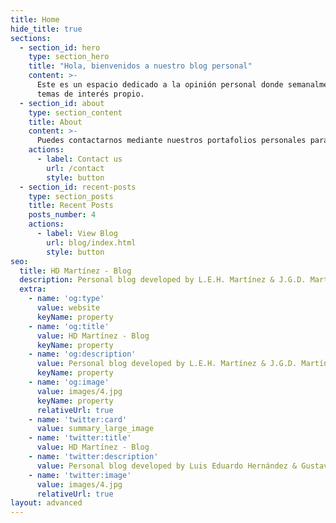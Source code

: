 ```yaml
---
title: Home
hide_title: true
sections:
  - section_id: hero
    type: section_hero
    title: "Hola, bienvenidos a nuestro blog personal"
    content: >-
      Este es un espacio dedicado a la opinión personal donde semanalmente actualizaremos a través de
      temas de interés propio. 
  - section_id: about
    type: section_content
    title: About
    content: >-
      Puedes contactarnos mediante nuestros portafolios personales para cualquier tipo de duda, comentario o interés en específico.
    actions:
      - label: Contact us
        url: /contact
        style: button
  - section_id: recent-posts
    type: section_posts
    title: Recent Posts
    posts_number: 4
    actions:
      - label: View Blog
        url: blog/index.html
        style: button
seo:
  title: HD Martínez - Blog
  description: Personal blog developed by L.E.H. Martínez & J.G.D. Martínez
  extra:
    - name: 'og:type'
      value: website
      keyName: property
    - name: 'og:title'
      value: HD Martínez - Blog
      keyName: property
    - name: 'og:description'
      value: Personal blog developed by L.E.H. Martínez & J.G.D. Martínez
      keyName: property
    - name: 'og:image'
      value: images/4.jpg
      keyName: property
      relativeUrl: true
    - name: 'twitter:card'
      value: summary_large_image
    - name: 'twitter:title'
      value: HD Martínez - Blog
    - name: 'twitter:description'
      value: Personal blog developed by Luis Eduardo Hernández & Gustavo Daza
    - name: 'twitter:image'
      value: images/4.jpg
      relativeUrl: true
layout: advanced
---
```

